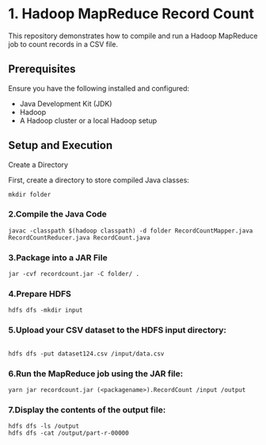  
# 1. Hadoop MapReduce Record Count

This repository demonstrates how to compile and run a Hadoop MapReduce job to count records in a CSV file.

## Prerequisites

Ensure you have the following installed and configured:
- Java Development Kit (JDK)
- Hadoop
- A Hadoop cluster or a local Hadoop setup

## Setup and Execution

 Create a Directory

First, create a directory to store compiled Java classes:

```
mkdir folder
```
### 2.Compile the Java Code
```
javac -classpath $(hadoop classpath) -d folder RecordCountMapper.java RecordCountReducer.java RecordCount.java
```
 
### 3.Package into a JAR File



 ```
jar -cvf recordcount.jar -C folder/ .
 ```

### 4.Prepare HDFS
 
 ```
hdfs dfs -mkdir input
 ```

### 5.Upload your CSV dataset to the HDFS input directory:
 ```
 
hdfs dfs -put dataset124.csv /input/data.csv
 ```
 

### 6.Run the MapReduce job using the JAR file:

 
 ```
yarn jar recordcount.jar (<packagename>).RecordCount /input /output
 ``` 

### 7.Display the contents of the output file:

 
 ```
hdfs dfs -ls /output
hdfs dfs -cat /output/part-r-00000
 ```
